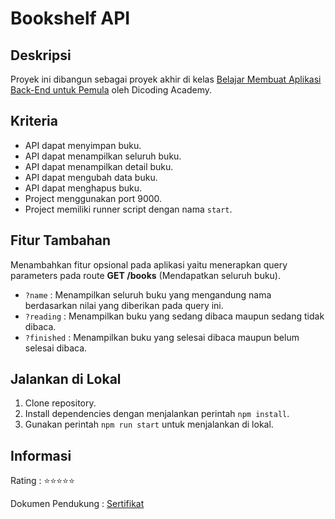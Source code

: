 # Bookshelf API

## Deskripsi

Proyek ini dibangun sebagai proyek akhir di kelas [Belajar Membuat Aplikasi Back-End untuk Pemula](https://www.dicoding.com/academies/261) oleh Dicoding Academy.

## Kriteria

- API dapat menyimpan buku.
- API dapat menampilkan seluruh buku.
- API dapat menampilkan detail buku.
- API dapat mengubah data buku.
- API dapat menghapus buku.
- Project menggunakan port 9000.
- Project memiliki runner script dengan nama ```start```.

## Fitur Tambahan

Menambahkan fitur opsional pada aplikasi yaitu menerapkan query parameters pada route **GET /books** (Mendapatkan seluruh buku).

- ```?name``` : Menampilkan seluruh buku yang mengandung nama berdasarkan nilai yang diberikan pada query ini.
- ```?reading``` : Menampilkan buku yang sedang dibaca maupun sedang tidak dibaca.
- ```?finished``` : Menampilkan buku yang selesai dibaca maupun belum selesai dibaca.

## Jalankan di Lokal

1. Clone repository.
2. Install dependencies dengan menjalankan perintah ```npm install```.
3. Gunakan perintah ```npm run start``` untuk menjalankan di lokal.

## Informasi

Rating : ⭐⭐⭐⭐⭐

Dokumen Pendukung : [Sertifikat](https://www.dicoding.com/certificates/KEXLL7KWYXG2)